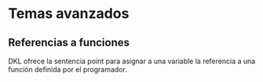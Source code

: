 # Temas avanzados
## Referencias a funciones

DKL ofrece la sentencia point para asignar a una variable la referencia a una función definida por el programador.
